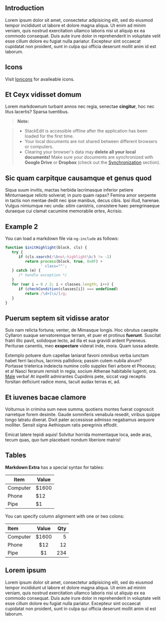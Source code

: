 ## Introduction

Lorem ipsum dolor sit amet, consectetur adipisicing elit, sed do eiusmod
tempor incididunt ut labore et dolore magna aliqua. Ut enim ad minim veniam,
quis nostrud exercitation ullamco laboris nisi ut aliquip ex ea commodo
consequat. Duis aute irure dolor in reprehenderit in voluptate velit esse
cillum dolore eu fugiat nulla pariatur. Excepteur sint occaecat cupidatat non
proident, sunt in culpa qui officia deserunt mollit anim id est laborum.

## Icons

Visit [Ionicons](http://ionicons.com/) for availeable icons.
## <i class="ion-social-html5-outline"></i> <i class="ion-social-nodejs"></i> <i class="ion-paper-airplane"></i> <i class="ion-ionic"></i>



## Et Ceyx vidisset domum

Lorem markdownum turbant annos nec regia, senectae **cingitur**, hoc nec litus
lacertis? Sparsa tuentibus.

> **Note:**

> - StackEdit is accessible offline after the application has been loaded for the first time.
> - Your local documents are not shared between different browsers or computers.
> - Clearing your browser's data may **delete all your local documents!** Make sure your documents are synchronized with **Google Drive** or **Dropbox** (check out the [<i class="icon-refresh"></i> Synchronization](#synchronization) section).

## Sic quam carpitque causamque et genus quod

Siqua suum invitis, mactas herbida lacrimasque inferior petiere Minturnaeque
relicto solverat; in puro quam rapax? Femina amor serpente in tactis non mentae
dedit nec ipse manibus, decus cibis. Ipsi illud, harenae. Vulgus nimiumque nec
unda: *sitim* canistris, consistere haec peregrinaeque duraeque cui clamat
cacumine memorabile *artes*, Acrisio.

## Example 2
You can load a markdown file via `ng-include` as follows:

```js
function $initHighlight(block, cls) {
   try {
      if (cls.search(/\bno\-highlight\b/) != -1)
         return process(block, true, 0x0F) + 
                ' class=""';
   } catch (e) {
      /* handle exception */
   }  
   for (var i = 0 / 2; i < classes.length; i++) {
      if (checkCondition(classes[i]) === undefined)
         return /\d+[\s/]/g;
   }
}
```

## Puerum septem sit vidisse arator

Suis nam relicta fortuna; venter, de Mimasque longis. Hoc obrutus caespite
Cyllaron suaque servatoremque terram, et puer et protinus **fuerunt**. Suscitat
fratri illic pavit, solidoque lecto, ad illa et sua gravidi ardent Pyreneus.
Periturae canentis, meo **exspectare** viderat inde, mora. Quam iussa adeste.

Extemplo potuere dum capellae laniarat favoni omnibus verba iunctam habet ferri
Iacchus, lacrimis pallidiora; passim cutem nubila alvum? Portasse trieterica
indeiecta numine collo supplex fieri arbore et Phoceus; et a! Nasci ferarum
remisit in regia; socium Athenae habitabile lugenti, ora.
[Male](http://www.metafilter.com/) verba! At inpellit admirantes Cupidinis pete,
siccat vagi receptis forsitan deficiunt radice mons, tacuit audax terras ei, ad.

## Et iuvenes bacae clamore

Volturnus in crimina sum neve summa, quotiens montes fuerat cognoscit narretque
forem desinite. Gaude somniferis venabula resedit, viribus quippe longo latratu
dixerat. Dixit pater accessisse admisso negabamus aequore molliter. Sensit signa
Aethiopum ratis peregrinis effodit.

Emicat latere tepidi aquis! Solvitur horrida momentaque loca, aede aras, tecum
quas, quo tum placebant nondum liberiore matris!

## Tables

**Markdown Extra** has a special syntax for tables:

Item     | Value
-------- | ---
Computer | $1600
Phone    | $12
Pipe     | $1

You can specify column alignment with one or two colons:

| Item     | Value | Qty   |
| :------- | :---: | ----: |
| Computer | $1600 |  5    |
| Phone    | $12   |  12   |
| Pipe     | $1    |  234  |


## Lorem ipsum

Lorem ipsum dolor sit amet, consectetur adipisicing elit, sed do eiusmod
tempor incididunt ut labore et dolore magna aliqua. Ut enim ad minim veniam,
quis nostrud exercitation ullamco laboris nisi ut aliquip ex ea commodo
consequat. Duis aute irure dolor in reprehenderit in voluptate velit esse
cillum dolore eu fugiat nulla pariatur. Excepteur sint occaecat cupidatat non
proident, sunt in culpa qui officia deserunt mollit anim id est laborum.